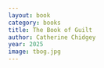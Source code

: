 ```yaml
---
layout: book
category: books
title: The Book of Guilt
author: Catherine Chidgey
year: 2025
image: tbog.jpg
---
```

